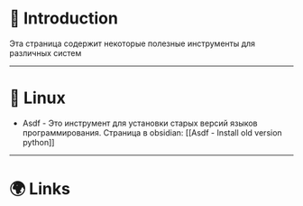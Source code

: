# 📖 Introduction

Эта страница содержит некоторые полезные инструменты для различных систем

---

# 🐧 Linux

- Asdf - Это инструмент для установки старых версий языков программирования.
  Страница в obsidian: [[Asdf - Install old version python]]

---

# 🌍 Links

